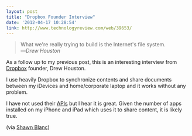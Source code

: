 ```yaml
---
layout: post
title: "Dropbox Founder Interview"
date: '2012-04-17 10:28:54'
link: http://www.technologyreview.com/web/39653/
---
```


>  What we're really trying to build is the Internet's file system.  
> &mdash;<cite>Drew Houston</cite>

As a follow up to my previous post, this is an interesting interview from [Dropbox][dropbox] founder, Drew Houston.

I use heavily Dropbox to synchronize contents and share documents between my iDevices and home/corporate laptop and it works without any problem.

I have not used their [APIs][api] but I hear it is great. Given the number of apps installed on my iPhone and iPad which uses it to share content, it is likely true.

(via [Shawn Blanc][shawnblanc])

[api]: https://www.dropbox.com/developers/reference/api
[dropbox]: https://www.dropbox.com/
[shawnblanc]: http://shawnblanc.net/
